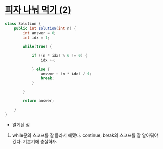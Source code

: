 # [피자 나눠 먹기 (2)](https://school.programmers.co.kr/learn/courses/30/lessons/120815)
```java
class Solution {
    public int solution(int n) {
        int answer = 0;
        int idx = 1;

        while(true) {

            if ((n * idx) % 6 != 0) {
                idx ++;

            } else {
                answer = (n * idx) / 6;
                break;
            }

        }

        return answer;

    }
}
```

- 알게된 점
1. while문의 스코프를 잘 몰라서 헤맸다. continue, break의 스코프를 잘 알아둬야겠다. 기본기에 충실하자.